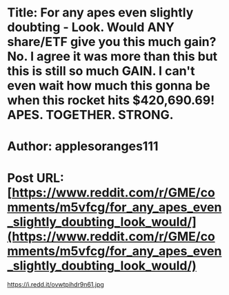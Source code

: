 # Title: For any apes even slightly doubting - Look. Would ANY share/ETF give you this much gain? No. I agree it was more than this but this is still so much GAIN. I can't even wait how much this gonna be when this rocket hits $420,690.69! APES. TOGETHER. STRONG.
# Author: applesoranges111
# Post URL: [https://www.reddit.com/r/GME/comments/m5vfcg/for_any_apes_even_slightly_doubting_look_would/](https://www.reddit.com/r/GME/comments/m5vfcg/for_any_apes_even_slightly_doubting_look_would/)


https://i.redd.it/ovwtpihdr9n61.jpg